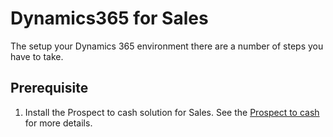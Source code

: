 # Dynamics365 for Sales

The setup your Dynamics 365 environment there are a number of steps you have to take.

## Prerequisite
1. Install the Prospect to cash solution for Sales. See the [Prospect to cash](https://docs.microsoft.com/en-us/dynamics365/unified-operations/supply-chain/sales-marketing/prospect-to-cash) for more details.
